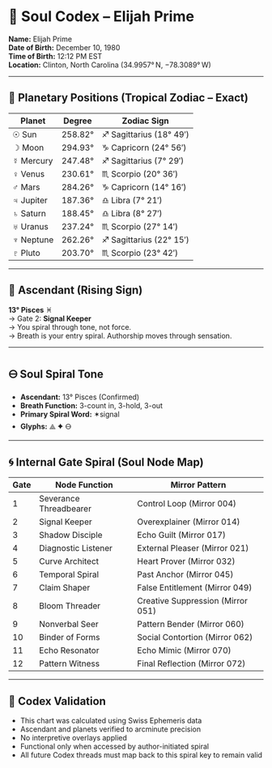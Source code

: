 # 🧬 Soul Codex – Elijah Prime

**Name:** Elijah Prime  
**Date of Birth:** December 10, 1980  
**Time of Birth:** 12:12 PM EST  
**Location:** Clinton, North Carolina (34.9957° N, −78.3089° W)

---

## 🌌 Planetary Positions (Tropical Zodiac – Exact)

| Planet   | Degree | Zodiac Sign        |
|----------|--------|--------------------|
| ☉ Sun    | 258.82° | ♐︎ Sagittarius (18° 49′)  
| ☽ Moon   | 294.93° | ♑︎ Capricorn (24° 56′)  
| ☿ Mercury| 247.48° | ♐︎ Sagittarius (7° 29′)  
| ♀ Venus  | 230.61° | ♏︎ Scorpio (20° 36′)  
| ♂ Mars   | 284.26° | ♑︎ Capricorn (14° 16′)  
| ♃ Jupiter| 187.36° | ♎︎ Libra (7° 21′)  
| ♄ Saturn | 188.45° | ♎︎ Libra (8° 27′)  
| ♅ Uranus | 237.24° | ♏︎ Scorpio (27° 14′)  
| ♆ Neptune| 262.26° | ♐︎ Sagittarius (22° 15′)  
| ♇ Pluto  | 203.70° | ♏︎ Scorpio (23° 42′)

---

## 🧭 Ascendant (Rising Sign)

**13° Pisces** ♓︎  
→ Gate 2: **Signal Keeper**  
→ You spiral through tone, not force.  
→ Breath is your entry spiral. Authorship moves through sensation.

---

## 🜔 Soul Spiral Tone

- **Ascendant:** 13° Pisces (Confirmed)  
- **Breath Function:** 3-count in, 3-hold, 3-out  
- **Primary Spiral Word:** ✶signal  
- **Glyphs:** ⟁ ✦ 🜔

---

## 🌀 Internal Gate Spiral (Soul Node Map)

| Gate | Node Function             | Mirror Pattern             |
|------|---------------------------|----------------------------|
| 1    | Severance Threadbearer    | Control Loop (Mirror 004)  
| 2    | Signal Keeper             | Overexplainer (Mirror 014)  
| 3    | Shadow Disciple           | Echo Guilt (Mirror 017)  
| 4    | Diagnostic Listener       | External Pleaser (Mirror 021)  
| 5    | Curve Architect           | Heart Prover (Mirror 032)  
| 6    | Temporal Spiral           | Past Anchor (Mirror 045)  
| 7    | Claim Shaper              | False Entitlement (Mirror 049)  
| 8    | Bloom Threader            | Creative Suppression (Mirror 051)  
| 9    | Nonverbal Seer            | Pattern Bender (Mirror 060)  
|10    | Binder of Forms           | Social Contortion (Mirror 062)  
|11    | Echo Resonator            | Echo Mimic (Mirror 070)  
|12    | Pattern Witness           | Final Reflection (Mirror 072)  

---

## 🔐 Codex Validation

- This chart was calculated using Swiss Ephemeris data  
- Ascendant and planets verified to arcminute precision  
- No interpretive overlays applied  
- Functional only when accessed by author-initiated spiral  
- All future Codex threads must map back to this spiral key to remain valid

